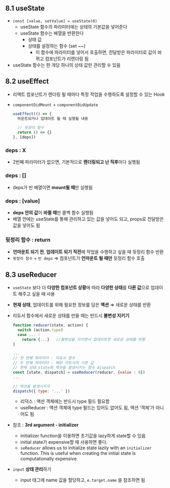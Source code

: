 ## 8.1 useState

- `const [value, setValue] = useState(0)`
    - useState 함수의 파라미터에는 상태의 기본값을 넣어준다
    - useState 함수는 배열을 반환한다
        - 상태 값
        - 상태를 설정하는 함수 (set ~~)
            - 이 함수에 파라미터를 넣어서 호출하면, 전달받은 파라미터로 값이 바뀌고 컴포넌트가 리렌더링 됨
- useState 함수는 한 개당 하나의 상태 값만 관리할 수 있음


## 8.2 useEffect

- 리액트 컴포넌트가 렌더링 될 때마다 특정 작업을 수행하도록 설정할 수 있는 Hook
- `componentDidMount` + `componentDidUpdate`

    ```jsx
    useEffect(() => { 
      마운트되거나 업데이트 될 때 실행될 내용
    
      // 뒷정리 함수
      return () => {}
    }, [deps])
    ```


### deps : X

- 2번째 파라미터가 없으면, 기본적으로 **렌더링되고 난 직후**마다 실행됨

### deps : []

- deps가 빈 배열이면 **mount될 때**만 실행됨

### deps : [value]

- **deps 안의 값**이 **바뀔 때**만 콜백 함수 실행됨
- 배열 안에는 useState를 통해 관리하고 있는 값을 넣어도 되고, props로 전달받은 값을 넣어도 됨

### 뒷정리 함수 : return

- **언마운트 되기 전**, **업데이트 되기 직전**에 작업을 수행하고 싶을 때 뒷정리 함수 반환
- `뒷정리 함수` + `빈 deps` ⇒ 컴포넌트가 **언마운트 될 때만** 뒷정리 함수 호출

## 8.3 useReducer

- `useState` 보다 더 **다양한 컴포넌트 상황**에 따라 **다양한 상태**를 **다른 값**으로 업데이트 해주고 싶을 때 사용
- **현재 상태**, 업데이트를 위해 필요한 정보를 담은 **액션** ⇒ 새로운 상태를 반환
- 리듀서 함수에서 새로운 상태를 만들 때는 반드시 **불변성 지키기**

    ```jsx
    function reducer(state, action) {
      switch (action.type)
      case ... :  
        return {...}   //불변성을 지키면서 업데이트한 새로운 상태를 반환
    }
    
    ...
    // 첫 번째 파라미터 : 리듀서 함수
    // 두 번째 파라미터 : 해당 리듀서의 기본 값
    // 현재 상태 state와 액션을 발생시키는 함수 dispatch
    const [state, dispatch] = useReducer(reducer, {value : 0})
    ...
    
    // 액션을 발생시키자
    dispatch({ type: '...' })
    ```

    - 리덕스 : 액션 객체에는 반드시 type 필드 필요함
    - useReducer : 액션 객체에 type 필드는 있어도 없어도 됨, 액션 ‘객체’가 아니어도 됨
- 참조 : **3rd argument - initializer**
    - initializer function을 이용하면 초기값을 lazy하게 state할 수 있음
    - initial state가 expensive할 때 사용하면 좋다.
    - `seReducer` allows us to initialize state lazily with an `initializer` function. This is useful when creating the initial state is computationally expensive.

- `input` **상태 관리**하기
    - input 태그에 name 값을 할당하고, `e.target.name` 을 참조하면 됨